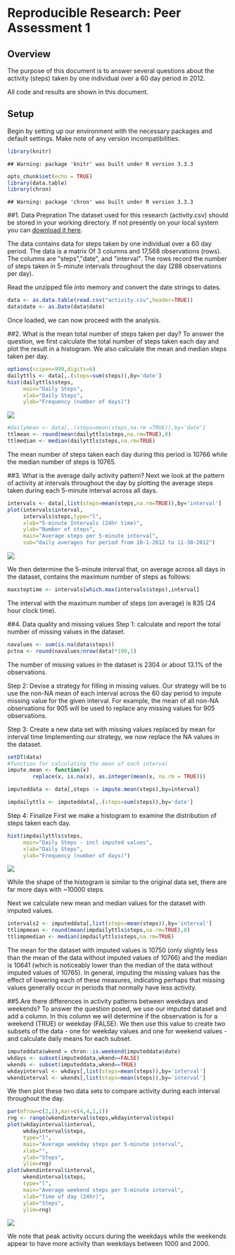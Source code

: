 # Reproducible Research: Peer Assessment 1



## Overview
The purpose of this document is to answer several questions about the activity (steps) taken by one individual over a 60 day period in 2012.

All code and results are shown in this document.

## Setup
Begin by setting up our environment with the necessary packages and default settings. Make note of any version incompatibilities. 


```r
library(knitr)
```

```
## Warning: package 'knitr' was built under R version 3.3.3
```

```r
opts_chunk$set(echo = TRUE)
library(data.table)
library(chron)
```

```
## Warning: package 'chron' was built under R version 3.3.3
```

##1. Data Prepration
The dataset used for this research (activity.csv) should be stored in your working directory.  If not presently on your local system you can [download it here](https://d396qusza40orc.cloudfront.net/repdata%2Fdata%2Factivity.zip).

The data contains data for steps taken by one individual over a 60 day period.  The data is a matrix Of 3 columns and 17,568 observations (rows). The columns are "steps","date", and "interval". The rows record the number of steps taken in 5-minute intervals throughout the day (288 observations per day).

Read the unzipped file into memory and convert the date strings to dates.

```r
data <- as.data.table(read.csv("activity.csv",header=TRUE))
data$date <- as.Date(data$date)
```
Once loaded, we can now proceed with the analysis.


##2. What is the mean total number of steps taken per day?
To answer the question, we first calculate the total number of steps taken each day and plot the result in a histogram.  We also calculate the mean and median steps taken per day.


```r
options(scipen=999,digits=6)
dailyttls <- data[,.(steps=sum(steps)),by='date']
hist(dailyttls$steps,
     main="Daily Steps",
     xlab="Daily Steps",
     ylab="Frequency (number of days)")
```

![](PA1_template_files/figure-html/unnamed-chunk-2-1.png)<!-- -->

```r
#dailymean <- data[,.(steps=mean(steps,na.rm =TRUE)),by='date']
ttlmean <- round(mean(dailyttls$steps,na.rm=TRUE),0)
ttlmedian <- median(dailyttls$steps,na.rm=TRUE)
```
The mean number of steps taken each day during this period is 10766 while the median number of steps is 10765.

##3. What is the average daily activity pattern?
Next we look at the pattern of activity at intervals throughout the day by plotting the average steps taken during each 5-minute interval across all days.

```r
intervals <- data[,list(steps=mean(steps,na.rm=TRUE)),by='interval']
plot(intervals$interval,
     intervals$steps,type="l",
     xlab="5-minute Intervals (24hr time)",
     ylab="Number of steps",
     main="Average steps per 5-minute interval",
     sub="daily averages for period from 10-1-2012 to 11-30-2012")
```

![](PA1_template_files/figure-html/unnamed-chunk-3-1.png)<!-- -->

We then determine the 5-minute interval that, on average across all days in the dataset, contains the maximum number of steps as follows:

```r
maxsteptime <- intervals[which.max(intervals$steps),interval]
```
The interval with the maximum number of steps (on average) is 835 (24 hour clock time).

##4. Data quality and missing values
Step 1: calculate and report the total number of missing values in the dataset.

```r
navalues <- sum(is.na(data$steps))
pctna <- round(navalues/nrow(data)*100,1)
```
The number of missing values in the dataset is 2304 or about 13.1% of the observations.

Step 2: Devise a strategy for filling in missing values.
Our strategy will be to use the non-NA mean of each interval across the 60 day period to impute missing value for the given interval. For example, the mean of all non-NA observations for 905 will be used to replace any missing values for 905 observations.

Step 3: Create a new data set with missing values replaced by mean for interval time
Implementing our strategy, we now replace the NA values in the dataset.

```r
setDT(data)
#function for calculating the mean of each interval
impute.mean <- function(x) 
        replace(x, is.na(x), as.integer(mean(x, na.rm = TRUE)))

imputeddata <- data[,steps := impute.mean(steps),by=interval]

impdailyttls <- imputeddata[,.(steps=sum(steps)),by='date']
```

Step 4: Finalize
First we make a histogram to examine the distribution of steps taken each day.

```r
hist(impdailyttls$steps,
     main="Daily Steps - incl imputed values",
     xlab="Daily Steps",
     ylab="Frequency (number of days)")
```

![](PA1_template_files/figure-html/unnamed-chunk-7-1.png)<!-- -->

While the shape of the histogram is similar to the original data set, there are far more days with ~10000 steps.

Next we calculate new mean and median values for the dataset with imputed values.

```r
intervals2 <- imputeddata[,list(steps=mean(steps)),by='interval']
ttlimpmean <- round(mean(impdailyttls$steps,na.rm=TRUE),0)
ttlimpmedian <- median(impdailyttls$steps,na.rm=TRUE)
```
The mean for the dataset with imputed values is 10750 (only slightly less than the mean of the data without imputed values of 10766) and the median is 10641 (which is noticeably lower than the median of the data without imputed values of 10765). In general, imputing the missing values has the effect of lowering each of these measures, indicating perhaps that missing values generally occur in periods that normally have less activity.

##5.Are there differences in activity patterns between weekdays and weekends?
To answer the question posed, we use our imputed dataset and add a column.  In this column we will determine if the observation is for a weekend (TRUE) or weekday (FALSE).  We then use this value to create two subsets of the data -  one for weekday values and one for weekend values - and calculate daily means for each subset.


```r
imputeddata$wkend = chron::is.weekend(imputeddata$date)
wkdays <- subset(imputeddata,wkend==FALSE)
wkends <- subset(imputeddata,wkend==TRUE)
wkdayinterval <- wkdays[,list(steps=mean(steps)),by='interval']
wkendinterval <- wkends[,list(steps=mean(steps)),by='interval']
```

We then plot these two data sets to compare activity during each interval throughout the day.


```r
par(mfrow=c(2,1),mar=c(4,4,1,1))
rng <- range(wkendinterval$steps,wkdayinterval$steps)
plot(wkdayinterval$interval,
     wkdayinterval$steps,
     type="l",
     main="Average weekday steps per 5-minute interval",
     xlab="",
     ylab="Steps",
     ylim=rng)
plot(wkendinterval$interval,
     wkendinterval$steps,
     type="l",
     main="Average weekend steps per 5-minute interval",
     xlab="Time of day (24hr)",
     ylab="Steps",
     ylim=rng)
```

![](PA1_template_files/figure-html/unnamed-chunk-10-1.png)<!-- -->

We note that peak activity occurs during the weekdays while the weekends appear to have more activity than weekdays between 1000 and 2000.
